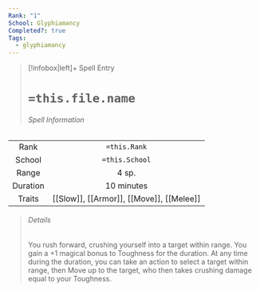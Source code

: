 ```yaml
---
Rank: "1"
School: Glyphiamancy
Completed?: true
Tags:
  - glyphiamancy
---
```

> [!infobox|left]+ Spell Entry
> # `=this.file.name`
> ###### Spell Information
|        |                                          |
|:------:|:----------------------------------------:|
|  Rank  |               `=this.Rank`               |
| School |              `=this.School`              |
| Range  |                  4 sp.                   |
|    Duration    |           10 minutes                               |
| Traits | [[Slow]], [[Armor]], [[Move]], [[Melee]] |
> ###### *Details*
> You rush forward, crushing yourself into a target within range. You gain a +1 magical bonus to Toughness for the duration. At any time during the duration, you can take an action to select a target within range, then Move up to the target, who then takes crushing damage equal to your Toughness. 

